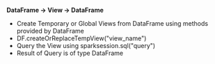 **DataFrame -> View -> DataFrame**
- Create Temporary or Global Views from DataFrame using methods provided by DataFrame
- DF.createOrReplaceTempView("view_name")
- Query the View using sparksession.sql("query")
- Result of Query is of type DataFrame
